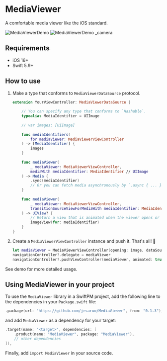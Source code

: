 # MediaViewer

A comfortable media viewer like the iOS standard.

![MediaViewerDemo](https://github.com/jrsaruo/MediaViewer/assets/23174349/6181382d-7b1f-4d79-8752-5ee9727fdef9) ![MediaViewerDemo _camera](https://github.com/jrsaruo/MediaViewer/assets/23174349/efc2b713-ac2f-4c36-8e9f-69b612281e0c)

## Requirements

- iOS 16+
- Swift 5.9+

## How to use

1. Make a type that conforms to `MediaViewerDataSource` protocol.

    ```swift
    extension YourViewController: MediaViewerDataSource {
        
        // You can specify any type that conforms to `Hashable`.
        typealias MediaIdentifier = UIImage
        
        // var images: [UIImage]
        
        func mediaIdentifiers(
            for mediaViewer: MediaViewerViewController
        ) -> [MediaIdentifier] {
            images
        }
        
        func mediaViewer(
            _ mediaViewer: MediaViewerViewController,
            mediaWith mediaIdentifier: MediaIdentifier // UIImage
        ) -> Media {
            .sync(mediaIdentifier)
            // Or you can fetch media asynchronously by `.async { ... }`
        }
        
        func mediaViewer(
            _ mediaViewer: MediaViewerViewController,
            transitionSourceViewForMediaWith mediaIdentifier: MediaIdentifier
        ) -> UIView? {
            // Return a view that is animated when the viewer opens or closes.
            imageView(for: mediaIdentifier)
        }
    }
    ```
    
2. Create a `MediaViewerViewController` instance and push it. That's all! :tada:
    
    ```swift
    let mediaViewer = MediaViewerViewController(opening: image, dataSource: self)
    navigationController?.delegate = mediaViewer
    navigationController?.pushViewController(mediaViewer, animated: true)
    ```

See demo for more detailed usage.

## Using MediaViewer in your project

To use the `MediaViewer` library in a SwiftPM project, add the following line to the dependencies in your `Package.swift` file:

```swift
.package(url: "https://github.com/jrsaruo/MediaViewer", from: "0.1.3"),
```

and add `MediaViewer` as a dependency for your target:

```swift
.target(name: "<target>", dependencies: [
    .product(name: "MediaViewer", package: "MediaViewer"),
    // other dependencies
]),
```

Finally, add `import MediaViewer` in your source code.
